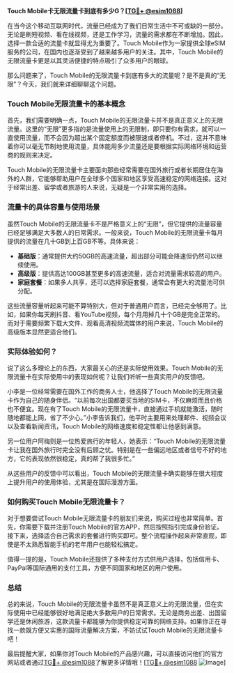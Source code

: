 **Touch Mobile卡无限流量卡到底有多少G？[[TG💪+ @esim1088](https://t.me/s/esim1088)]**

在当今这个移动互联网时代，流量已经成为了我们日常生活中不可或缺的一部分。无论是刷短视频、看在线视频，还是工作学习，流量的需求都在不断增加。因此，选择一款合适的流量卡就显得尤为重要了。Touch Mobile作为一家提供全球eSIM服务的公司，在国内也逐渐受到了越来越多用户的关注。其中，Touch Mobile的无限流量卡更是以其灵活便捷的特点吸引了众多用户的眼球。

那么问题来了，Touch Mobile的无限流量卡到底有多大的流量呢？是不是真的“无限”？今天，我们就来详细聊聊这个问题。

### Touch Mobile无限流量卡的基本概念

首先，我们需要明确一点，Touch Mobile的无限流量卡并不是真正意义上的无限流量。这里的“无限”更多指的是流量使用上的无限制，即只要你有需求，就可以一直使用流量，而不会因为超出某个固定额度而被限速或者停机。不过，这并不意味着你可以毫无节制地使用流量，具体能用多少流量还是要根据实际网络环境和运营商的规则来决定。

Touch Mobile的无限流量卡主要面向那些经常需要在国外旅行或者长期居住在海外的人群，它能够帮助用户在全球多个国家和地区享受高速稳定的网络连接。这对于经常出差、留学或者旅游的人来说，无疑是一个非常实用的选择。

### 流量卡的具体容量与使用场景

虽然Touch Mobile的无限流量卡不是严格意义上的“无限”，但它提供的流量容量已经足够满足大多数人的日常需求。一般来说，Touch Mobile的无限流量卡每月提供的流量在几十GB到上百GB不等。具体来说：

- **基础版**：通常提供大约50GB的高速流量，超出部分可能会降速但仍然可以继续使用。
- **高级版**：提供高达100GB甚至更多的高速流量，适合对流量需求较高的用户。
- **家庭套餐**：如果多人共享，还可以选择家庭套餐，通常会有更大的流量池可供分配。

这些流量容量听起来可能不算特别大，但对于普通用户而言，已经完全够用了。比如，如果你每天刷抖音、看YouTube视频，每个月用掉几十个GB是完全正常的。而对于需要频繁下载大文件、观看高清视频流媒体的用户来说，Touch Mobile的高级版本显然更适合他们。

### 实际体验如何？

说了这么多理论上的东西，大家最关心的还是实际使用效果。Touch Mobile的无限流量卡在实际使用中的表现如何呢？让我们听听一些真实用户的反馈吧。

小李是一位经常需要在国外工作的商务人士，他选择了Touch Mobile的无限流量卡作为自己的随身伴侣。“以前每次出国都要买当地的SIM卡，不仅麻烦而且价格也不便宜。现在有了Touch Mobile的无限流量卡，直接通过手机就能激活，随时随地都能上网，省了不少心。”小李告诉我们，他平时主要用来处理邮件、视频会议以及查看新闻资讯，Touch Mobile的网络速度和稳定性都让他感到满意。

另一位用户阿梅则是一位热爱旅行的年轻人，她表示：“Touch Mobile的无限流量卡让我在国外旅行时完全没有后顾之忧。特别是在一些偏远地区或者信号不好的地方，它的表现依然很稳定，真的帮了我很多忙。”

从这些用户的反馈中可以看出，Touch Mobile的无限流量卡确实能够在很大程度上提升用户的使用体验，尤其是在国际漫游方面。

### 如何购买Touch Mobile无限流量卡？

对于想要尝试Touch Mobile无限流量卡的朋友们来说，购买过程也非常简单。首先，你需要下载并注册Touch Mobile的官方APP，然后按照指引完成身份验证。接下来，选择适合自己需求的套餐进行购买即可。整个流程操作起来非常直观，即使是不太熟悉智能手机的老年用户也能轻松搞定。

值得一提的是，Touch Mobile还提供了多种支付方式供用户选择，包括信用卡、PayPal等国际通用的支付工具，方便不同国家和地区的用户使用。

### 总结

总的来说，Touch Mobile的无限流量卡虽然不是真正意义上的无限流量，但在实际使用中已经能够很好地满足绝大多数用户的日常需求。无论是商务出差、出国留学还是休闲旅游，这款流量卡都能够为你提供稳定可靠的网络支持。如果你正在寻找一款既方便又实惠的国际流量解决方案，不妨试试Touch Mobile的无限流量卡吧！

最后提醒大家，如果你对Touch Mobile的产品感兴趣，可以直接访问他们的官方网站或者通过[TG💪+ @esim1088](https://t.me/s/esim1088)了解更多详情哦！[[TG💪+ @esim1088](https://t.me/s/esim1088) ![Image](https://i.postimg.cc/4NQfJmqS/Snipaste-2025-05-13-00-14-12.png)]